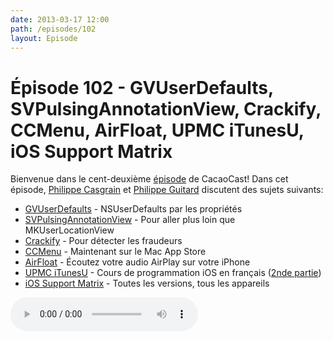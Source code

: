 ```yaml
---
date: 2013-03-17 12:00
path: /episodes/102
layout: Episode
---
```

# Épisode 102 - GVUserDefaults, SVPulsingAnnotationView, Crackify, CCMenu, AirFloat, UPMC iTunesU, iOS Support Matrix
<p>Bienvenue dans le cent-deuxième <a href="https://archive.org/download/cacaocast/cacaocast_102.mp3" title="CacaoCast Episode 102">épisode</a> de CacaoCast! Dans cet épisode, <a href="http://www.twitter.com/philippec" title="Philippe Casgrain sur Twitter">Philippe Casgrain</a> et <a href="http://www.twitter.com/philippeguitard" title="Philippe Guitard sur Twitter">Philippe Guitard</a> discutent des sujets suivants:</p>
<ul><li><a href="https://github.com/gangverk/GVUserDefaults" title="GVUserDefaults">GVUserDefaults</a> - NSUserDefaults par les propriétés</li>
<li><a href="http://samvermette.com/317" title="SVPulsingAnnotationView">SVPulsingAnnotationView</a> - Pour aller plus loin que MKUserLocationView</li>
<li><a href="https://github.com/itruf/crackify" title="Crackify">Crackify</a> - Pour détecter les fraudeurs</li>
<li><a href="https://itunes.apple.com/WebObjects/MZStore.woa/wa/viewSoftware?id=603117688&amp;mt=12" title="CCMenu">CCMenu</a> - Maintenant sur le Mac App Store</li>
<li><a href="https://github.com/trenskow/AirFloat" title="AirFloat">AirFloat</a> - Écoutez votre audio AirPlay sur votre iPhone</li>
<li><a href="https://itunes.apple.com/us/itunes-u/programmation-sur-plateforme/id488684881" title="UPMC iTunesU">UPMC iTunesU</a> - Cours de programmation iOS en français (<a href="https://itunes.apple.com/fr/itunes-u/programmation-sur-plateforme/id584725766" title="2nde partie">2nde partie</a>)</li>
<li><a href="http://www.iossupportmatrix.com" title="iOS Support Matrix">iOS Support Matrix</a> - Toutes les versions, tous les appareils</li>
</ul>
<p><audio controls><source src="https://archive.org/download/cacaocast/cacaocast_102.mp3" type="audio/mpeg"><source src="https://archive.org/download/cacaocast/cacaocast_102.mp3" type="audio/mp4">Votre navigateur ne supporte pas l'élément audio / Your browser does not support the audio element.</audio></p>
